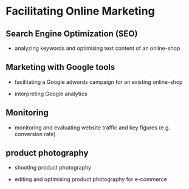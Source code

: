 # Facilitating Online Marketing

## Search Engine Optimization \(SEO\)

* analyzing keywords and optimising text content of an online-shop


## Marketing with Google tools

* facilitating a Google adwords campaign for an existing online-shop

* interpreting Google analytics


## Monitoring

* monitoring and evaluating website traffic and key figures \(e.g. conversion rate\)


## product photography

* shooting product photography

* editing and optimising product photography for e-commerce


